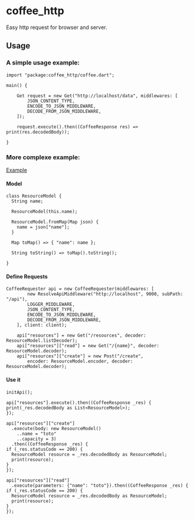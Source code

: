 # coffee_http

Easy http request for browser and server.

## Usage

### A simple usage example:

    import "package:coffee_http/coffee.dart";
    
    main() {
    
        Get request = new Get("http://localhost/data", middlewares: [
            JSON_CONTENT_TYPE,
            ENCODE_TO_JSON_MIDDLEWARE,
            DECODE_FROM_JSON_MIDDLEWARE,
        ]);
        
        request.execute().then((CoffeeResponse res) => print(res.decodedBody));
    
    }

### More complexe example:

[Example](https://github.com/lejard-h/coffee_http/tree/master/example)

#### Model

    class ResourceModel {
      String name;
    
      ResourceModel(this.name);
    
      ResourceModel.fromMap(Map json) {
        name = json["name"];
      }
    
      Map toMap() => { "name": name };
    
      String toString() => toMap().toString();
    
    }

#### Define Requests
    CoffeeRequester api = new CoffeeRequester(middlewares: [
            new ResolveApiMiddleware("http://localhost", 9000, subPath: "/api"),
            LOGGER_MIDDLEWARE,
            JSON_CONTENT_TYPE,
            ENCODE_TO_JSON_MIDDLEWARE,
            DECODE_FROM_JSON_MIDDLEWARE,
        ], client: client);
    
        api["resources"] = new Get("/resources", decoder: ResourceModel.listDecoder);
        api["resources"]["read"] = new Get("/{name}", decoder: ResourceModel.decoder);
        api["resources"]["create"] = new Post("/create",
            encoder: ResourceModel.encoder, decoder: ResourceModel.decoder);

#### Use it

    initApi();
    
    api["resources"].execute().then((CoffeeResponse _res) {
    print(_res.decodedBody as List<ResourceModel>);
    });
    
    api["resources"]["create"]
      .execute(body: new ResourceModel()
        ..name = "toto"
        ..capacity = 3)
      .then((CoffeeResponse _res) {
    if (_res.statusCode == 200) {
      ResourceModel resource = _res.decodedBody as ResourceModel;
      print(resource);
    }
    });
    
    api["resources"]["read"]
      .execute(parameters: {"name": "toto"}).then((CoffeeResponse _res) {
    if (_res.statusCode == 200) {
      ResourceModel resource = _res.decodedBody as ResourceModel;
      print(resource);
    }
    });